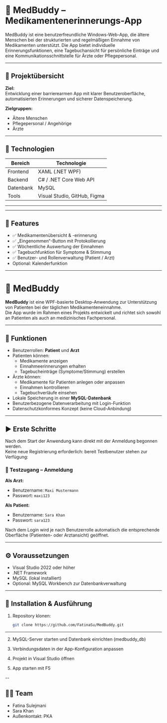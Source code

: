 # 💊 MedBuddy – Medikamentenerinnerungs-App

MedBuddy ist eine benutzerfreundliche Windows-Web-App, die ältere Menschen bei der strukturierten und regelmäßigen Einnahme von Medikamenten unterstützt. Die App bietet individuelle Erinnerungsfunktionen, eine Tagebuchansicht für persönliche Einträge und eine Kommunikationsschnittstelle für Ärzte oder Pflegepersonal. 

---

## 🚀 Projektübersicht

**Ziel:**  
Entwicklung einer barrierearmen App mit klarer Benutzeroberfläche, automatisierten Erinnerungen und sicherer Datenspeicherung.

**Zielgruppen:**  
- Ältere Menschen
- Pflegepersonal / Angehörige
- Ärzte

---

## 🔧 Technologien

| Bereich      | Technologie          |
|-------------|----------------------|
| Frontend     | XAML (.NET WPF)      |
| Backend      | C# / .NET Core Web API |
| Datenbank    | MySQL                |
| Tools        | Visual Studio, GitHub, Figma |

---

---

## 🧪 Features

- ✅ Medikamentenübersicht & -erinnerung
- ✅ „Eingenommen“-Button mit Protokollierung
- ✅ Wöchentliche Auswertung der Einnahmen
- ✅ Tagebuchfunktion für Symptome & Stimmung
- ✅ Benutzer- und Rollenverwaltung (Patient / Arzt)
- Optional: Kalenderfunktion

---

# 💊 MedBuddy

**MedBuddy** ist eine WPF-basierte Desktop-Anwendung zur Unterstützung von Patienten bei der täglichen Medikamenteneinnahme.  
Die App wurde im Rahmen eines Projekts entwickelt und richtet sich sowohl an Patienten als auch an medizinisches Fachpersonal.

---

## 📌 Funktionen

- Benutzerrollen: **Patient** und **Arzt**
- Patienten können:
  - Medikamente anzeigen
  - Einnahmeerinnerungen erhalten
  - Tagebucheinträge (Symptome/Stimmung) erstellen
- Ärzte können:
  - Medikamente für Patienten anlegen oder anpassen
  - Einnahmen kontrollieren
  - Tagebuchverläufe einsehen
- Lokale Speicherung in einer **MySQL-Datenbank**
- Benutzerbezogene Datenverarbeitung mit Login-Funktion
- Datenschutzkonformes Konzept (keine Cloud-Anbindung)

---

## ▶️ Erste Schritte

Nach dem Start der Anwendung kann direkt mit der Anmeldung begonnen werden.  
Keine neue Registrierung erforderlich: bereit Testbenutzer stehen zur Verfügung:

### 🔐 Testzugang – Anmeldung

**Als Arzt:**
- Benutzername: `Maxi Mustermann`
- Passwort: `maxi123`

**Als Patient:**
- Benutzername: `Sara Khan`
- Passwort: `sara123`

Nach dem Login wird je nach Benutzerrolle automatisch die entsprechende Oberfläche (Patienten- oder Arztansicht) geöffnet.

---

## ⚙️ Voraussetzungen

- Visual Studio 2022 oder höher
- .NET Framework
- MySQL (lokal installiert)
- Optional: MySQL Workbench zur Datenbankverwaltung

---

## 🚀 Installation & Ausführung

1. Repository klonen:
   ```bash
   git clone https://github.com/FatinaSu/MedBuddy.git


---

2. MySQL-Server starten und Datenbank einrichten (medbuddy_db)

3. Verbindungsdaten in der App-Konfiguration anpassen

4. Projekt in Visual Studio öffnen

5. App starten mit F5

--

## 👩‍💻 Team

- Fatina Sulejmani
- Sara Khan
- Außenkontakt: PKA
